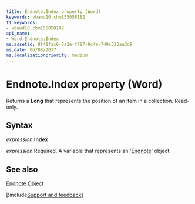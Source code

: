 ```yaml
---
title: Endnote.Index property (Word)
keywords: vbawd10.chm155058182
f1_keywords:
- vbawd10.chm155058182
api_name:
- Word.Endnote.Index
ms.assetid: 8f41fac6-7a2e-f787-9c4a-749c323aa3d9
ms.date: 06/08/2017
ms.localizationpriority: medium
---
```



# Endnote.Index property (Word)

Returns a **Long** that represents the position of an item in a collection. Read-only.


## Syntax

_expression_.**Index**

_expression_ Required. A variable that represents an '[Endnote](Word.Endnote.md)' object.


## See also


[Endnote Object](Word.Endnote.md)

[!include[Support and feedback](~/includes/feedback-boilerplate.md)]